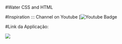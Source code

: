 #Water CSS and HTML

#Inspiration ::: Channel on Youtube [![Youtube Badge](https://www.youtube.com/c/OnlineTutorials4Designers)


#Link da Applicação:



<img src="https://github.com/sandrocarvalho10/navigation-lateral-bar/blob/master/img/water-animation.gif">
